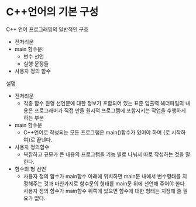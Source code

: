 # C++언어의 기본 구성

C++ 언어 프로그래밍의 일반적인 구조

* 전처리문
* main 함수문: 
  * 변수 선언
  * 실행 문장들
* 사용자 정의 함수



설명

* 전처리문
  * 각종 함수 원형 선언문에 대한 정보가 포함되어 있는 표준 입출력 헤더파일의 내용은 프로그래머가 직접 만들 원시적 프로그램에 포함시키는 작업을 수행하게 하는 부분
* main 함수문
  * C++언어로 작성되는 모든 프로그램은 main()함수가 있어야 하며 {로 시작하여}로 끝낸다.
* 사용자 정의함수
  * 복잡하고 규모가 큰 내용의 프로그램을 기능 별로 나눠서 따로 작성하는 것을 말한다.
* 함수의 형 선언
  * 사용자 정의 함수가 main함수 아래에 위치하면 main문 내에서 변수형태를 지정해주는 것과 마찬가지로 함수문의 형태를 main문 위에 선언해 주어야 한다. 사용자 정의 함수가 main함수 위쪽에 있으면 함수에 대한 형태는 지정해 줄 필요가 없다.